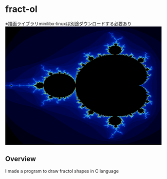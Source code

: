 # fract-ol
※描画ライブラリminilibx-linuxは別途ダウンロードする必要あり
<img src = "https://github.com/shkaya/fract-ol/blob/main/img/mandelbrot.png" width="500">

## Overview
I made a program to draw fractol shapes in C language